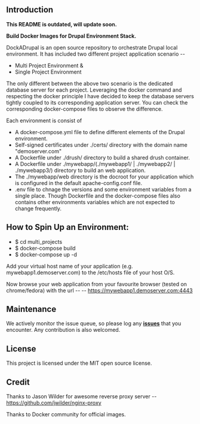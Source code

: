 ## Introduction



**This README is outdated, will update soon.**




**Build Docker Images for Drupal Environment Stack.**

DockADrupal is an open source repository to orchestrate Drupal local environment. It has included two different project application scenario --
  * Multi Project Environment &
  * Single Project Environment

The only different between the above two scenario is the dedicated database server for each project. Leveraging the docker command and respecting the docker principle I have decided to keep the database servers tightly coupled to its corresponding application server. You can check the corresponding docker-compose files to observe the difference.

Each environment is consist of 
  * A docker-compose.yml file to define different elements of the Drupal environment.
  * Self-signed certificates under ./certs/ directory with the domain name "demoserver.com"
  * A Dockerfile under ./drush/ directory to build a shared drush container.
  * A Dockerfile under ./mywebapp/(./mywebapp1/ | ./mywebapp2/ | ./mywebapp3/) directory to build an web application.
  * The ./mywebapp/web directory is the docroot for your application which is configured in the default apache-config.conf file.
  * .env file to chnage the versions and some environment variables from a single place. Though Dockerfile and the docker-compose files also contains other environments variables which are not expected to change frequently.
  
## How to Spin Up an Environment:
 
  * $ cd multi_projects
  * $ docker-compose build
  * $ docker-compose up -d
 
 Add your virtual host name of your application (e.g. mywebapp1.demoserver.com) to the /etc/hosts file of your host O/S.
 
 Now browse your web application from your favourite browser (tested on chrome/fedora) with the url --
  -- https://mywebapp1.demoserver.com:4443
  
## Maintenance

We actively monitor the issue queue, so please log any [**issues**](https://github.com/SoumyaDas/dockadrupal/issues) that you encounter. Any contribution is also welcomed.

## License

This project is licensed under the MIT open source license.

## Credit
Thanks to Jason Wilder for awesome reverse proxy server --
https://github.com/jwilder/nginx-proxy

Thanks to Docker community for official images.

